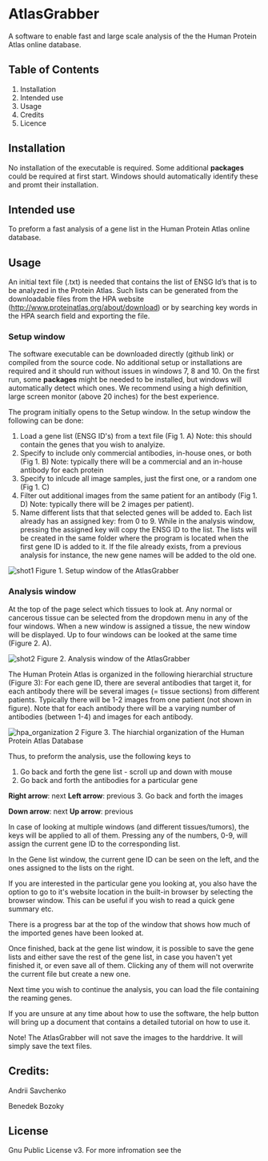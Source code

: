 # AtlasGrabber

A software to enable fast and large scale analysis of the the Human Protein Atlas online database. 

## Table of Contents
1. Installation
2. Intended use 
3. Usage
4. Credits
5. Licence 

## Installation
No installation of the executable is required. Some additional **packages** could be required at first start. Windows should automatically identify these and promt their installation. 

## Intended use
To preform a fast analysis of a gene list in the Human Protein Atlas online database.

## Usage 
An initial text file (.txt) is needed that contains the list of ENSG Id’s that is to be analyzed in the Protein Atlas. Such lists can be generated from the downloadable files from the HPA website (http://www.proteinatlas.org/about/download) or by searching key words in the HPA search field and exporting the file. 

### Setup window
The software executable can be downloaded directly (github link) or compiled from the source code. No additional setup or installations are required and it should run without issues in windows 7, 8 and 10. On the first run, some **packages** might be needed to be installed, but windows will automatically detect which ones. We recommend using a high definition, large screen monitor (above 20 inches) for the best experience. 

The program initially opens to the Setup window. In the setup window the following can be done: 

1. Load a gene list (ENSG ID's) from a text file (Fig 1. A)
  Note: this should contain the genes that you wish to analyize. 
2. Specify to include only commercial antibodies, in-house ones, or  both (Fig 1. B) 
  Note: typically there will be a commercial and an in-house antibody for each protein
3. Specify to inlcude all image samples, just the first one, or a random one (Fig 1. C)
4. Filter out additional images from the same patient for an antibody (Fig 1. D)
  Note: typically there will be 2 images per patient). 
5. Name different lists that that selected genes will be added to. Each list already has an assigned key: from 0 to 9. While in the analysis window, pressing the assigned key will copy the ENSG ID to the list. The lists will be created in the same folder where the program is located when the first gene ID is added to it. If the file already exists, from a previous analysis for instance, the new gene names will be added to the old one. 

![shot1](https://cloud.githubusercontent.com/assets/17572110/22786755/23ccbf8a-eeda-11e6-9034-58a92b146569.jpg)
Figure 1.  Setup window of the AtlasGrabber

### Analysis window
At the top of the page select which tissues to look at. Any normal or cancerous tissue can be selected from the dropdown menu in any of the four windows. When a new window is assigned a tissue, the new window will be displayed. Up to four windows can be looked at the same time (Figure 2. A). 

![shot2](https://cloud.githubusercontent.com/assets/17572110/22879335/d49d9d88-f1dd-11e6-8927-01204d0f748b.jpg)
Figure 2.  Analysis window of the AtlasGrabber

The Human Protein Atlas is organized in the following hierarchial structure (Figure 3): For each gene ID, there are several antibodies that target it, for each antibody there will be several images (= tissue sections) from different patients. Typically there will be 1-2 images from one patient (not shown in figure). Note that for each antibody there will be a varying number of antibodies (between 1-4) and images for each antibody. 

![hpa_organization 2](https://cloud.githubusercontent.com/assets/17572110/22879557/e1b25cce-f1de-11e6-8e52-b0ca0c7f641f.png)
Figure 3. The hiarchial organization of the Human Protein Atlas Database

Thus, to preform the analysis, use the following keys to

1. Go back and forth the gene list - scroll up and down with mouse
2. Go back and forth the antibodies for a particular gene

  **Right arrow**: next
  **Left arrow**: previous
3. Go back and forth the images

  **Down arrow**: next
  **Up arrow**: previous

In case of looking at multiple windows (and different tissues/tumors), the keys will be applied to all of them. Pressing any of the numbers, 0-9, will assign the current gene ID to the corresponding list. 

In the Gene list window, the current gene ID can be seen on the left, and the ones assigned to the lists on the right. 

If you are interested in the particular gene you looking at, you also have the option to go to it's website location in the built-in browser by selecting the browser window. This can be useful if you wish to read a quick gene summary etc. 

There is a progress bar at the top of the window that shows how much of the imported genes have been looked at.  

Once finished, back at the gene list window, it is possible to save the gene lists and either save the rest of the gene list, in case you haven't yet finished it, or even save all of them. Clicking any of them will not overwrite the current file but create a new one. 

Next time you wish to continue the analysis, you can load the file containing the reaming genes.

If you are unsure at any time about how to use the software, the help button will bring up a document that contains a detailed tutorial on how to use it. 

Note! The AtlasGrabber will not save the images to the harddrive. It will simply save the text files. 

## Credits:
Andrii Savchenko

Benedek Bozoky

## License
Gnu Public License v3. For more infromation see the 
